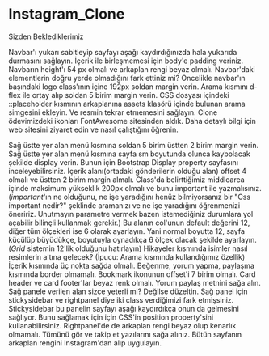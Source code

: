 # Instagram_Clone
Sizden Beklediklerimiz

Navbar'ı yukarı sabitleyip sayfayı aşağı kaydırdığınızda hala yukarıda durmasını sağlayın. İçerik ile birleşmemesi için body'e padding veriniz.
Navbarın height'ı 54 px olmalı ve arkaplan rengi beyaz olmalı.
Navbar'daki elementlerin doğru yerde olmadığını fark ettiniz mi? Öncelikle navbar'ın başındaki logo class'ının içine 192px soldan margin verin.
Arama kısmını d-flex ile ortay alıp soldan 5 birim margin verin.
CSS dosyası içindeki ::placeholder kısmının arkaplanına assets klasörü içinde bulunan arama simgesini ekleyin. Ve resmin tekrar etmemesini sağlayın.
Clone ödevimizdeki ikonları FontAwesome sitesinden aldık. Daha detaylı bilgi için web sitesini ziyaret edin ve nasıl çalıştığını öğrenin.

Sağ üstte yer alan menü kısmına soldan 5 birim üstten 2 birim margin verin.
Sağ üstte yer alan menü kısmına sayfa sm boyutunda olunca kaybolacak şekilde display verin. Bunun için Bootstrap Display property sayfasını inceleyebilirsiniz.
İçerik alanı(ortadaki gönderilerin olduğu alan) offset 4 olmalı ve üstten 2 birim margin almalı.
Class'da belirttiğimiz middlearea içinde maksimum yükseklik 200px olmalı ve bunu important ile yazmalısınız. (<em>important</em>'ın ne olduğunu, ne işe yaradığını henüz bilmiyorsanız bir "Css important nedir?" şeklinde aramanızı ve ne işe yaradığını öğrenmenizi öneririz. Unutmayın parametre vermek bazen istemediğiniz durumlara yol açabilir bilinçli kullanmak gerekir.)
Bu alanın col'unun default değerini 12, diğer tüm ölçekleri ise 6 olarak ayarlayın. Yani normal boyutta 12, sayfa küçülüp büyüdükçe, boyutuyla oynadıkça 6 ölçek olacak şekilde ayarlayın. (<em>Grid</em> sistemin 12'lik olduğunu hatırlayın)
Hikayeler kısmında isimler nasıl resimlerin altına gelecek? (İpucu: Arama kısmında kullandığımız özellik)
İçerik kısmında üç nokta sağda olmalı.
Beğenme, yorum yapma, paylaşma kısmında border olmamalı.
Bookmark ikonunun offset'i 7 birim olmalı.
Card header ve card footer'lar beyaz renk olmalı.
Yorum paylaş metnini sağa alın.
Sağ panele verilen alan sizce yeterli mi? Değilse düzeltin.
Sağ panel için stickysidebar ve rightpanel diye iki class verdiğimizi fark etmişsiniz. Stickysidebar bu panelin sayfayı aşağı kaydırdıkça onun da gelmesini sağlıyor. Bunu sağlamak için için CSS'in position property'sini kullanabilirsiniz. Rightpanel'de de arkaplan rengi beyaz olup kenarlık olmamalı.
Tümünü gör ve takip et yazılarını sağa alınız.
Bütün sayfanın arkaplan rengini Instagram'dan alıp uygulayın.
